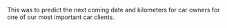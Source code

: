 This was to predict the next coming date and kilometers for car owners for one of our most important car clients. 
